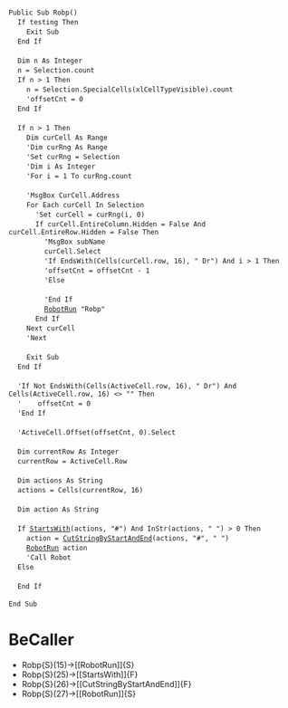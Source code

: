 &nbsp;  &nbsp;  &nbsp;  &nbsp;  
`Public Sub Robp()`  
&nbsp;&nbsp;&nbsp;&nbsp;`If testing Then`  
&nbsp;&nbsp;&nbsp;&nbsp;&nbsp;&nbsp;&nbsp;&nbsp;`Exit Sub`  
&nbsp;&nbsp;&nbsp;&nbsp;`End If`  
&nbsp;  &nbsp;  &nbsp;  &nbsp;  
&nbsp;&nbsp;&nbsp;&nbsp;`Dim n As Integer`  
&nbsp;&nbsp;&nbsp;&nbsp;`n = Selection.count`  
&nbsp;&nbsp;&nbsp;&nbsp;`If n > 1 Then`  
&nbsp;&nbsp;&nbsp;&nbsp;&nbsp;&nbsp;&nbsp;&nbsp;`n = Selection.SpecialCells(xlCellTypeVisible).count`  
&nbsp;&nbsp;&nbsp;&nbsp;&nbsp;&nbsp;&nbsp;&nbsp;`'offsetCnt = 0`  
&nbsp;&nbsp;&nbsp;&nbsp;`End If`  
&nbsp;  &nbsp;  &nbsp;  &nbsp;  
&nbsp;&nbsp;&nbsp;&nbsp;`If n > 1 Then`  
&nbsp;&nbsp;&nbsp;&nbsp;&nbsp;&nbsp;&nbsp;&nbsp;`Dim curCell As Range`  
&nbsp;&nbsp;&nbsp;&nbsp;&nbsp;&nbsp;&nbsp;&nbsp;`'Dim curRng As Range`  
&nbsp;&nbsp;&nbsp;&nbsp;&nbsp;&nbsp;&nbsp;&nbsp;`'Set curRng = Selection`  
&nbsp;&nbsp;&nbsp;&nbsp;&nbsp;&nbsp;&nbsp;&nbsp;`'Dim i As Integer`  
&nbsp;&nbsp;&nbsp;&nbsp;&nbsp;&nbsp;&nbsp;&nbsp;`'For i = 1 To curRng.count`  
&nbsp;  &nbsp;  &nbsp;  &nbsp;  
&nbsp;&nbsp;&nbsp;&nbsp;&nbsp;&nbsp;&nbsp;&nbsp;`'MsgBox CurCell.Address`  
&nbsp;&nbsp;&nbsp;&nbsp;&nbsp;&nbsp;&nbsp;&nbsp;`For Each curCell In Selection`  
&nbsp;&nbsp;&nbsp;&nbsp;&nbsp;&nbsp;&nbsp;&nbsp;&nbsp;&nbsp;&nbsp;&nbsp;`'Set curCell = curRng(i, 0)`  
&nbsp;&nbsp;&nbsp;&nbsp;&nbsp;&nbsp;&nbsp;&nbsp;&nbsp;&nbsp;&nbsp;&nbsp;`If curCell.EntireColumn.Hidden = False And curCell.EntireRow.Hidden = False Then`  
&nbsp;&nbsp;&nbsp;&nbsp;&nbsp;&nbsp;&nbsp;&nbsp;&nbsp;&nbsp;&nbsp;&nbsp;&nbsp;&nbsp;&nbsp;&nbsp;`'MsgBox subName`  
&nbsp;&nbsp;&nbsp;&nbsp;&nbsp;&nbsp;&nbsp;&nbsp;&nbsp;&nbsp;&nbsp;&nbsp;&nbsp;&nbsp;&nbsp;&nbsp;`curCell.Select`  
&nbsp;&nbsp;&nbsp;&nbsp;&nbsp;&nbsp;&nbsp;&nbsp;&nbsp;&nbsp;&nbsp;&nbsp;&nbsp;&nbsp;&nbsp;&nbsp;`'If EndsWith(Cells(curCell.row, 16), " Dr") And i > 1 Then`  
&nbsp;&nbsp;&nbsp;&nbsp;&nbsp;&nbsp;&nbsp;&nbsp;&nbsp;&nbsp;&nbsp;&nbsp;&nbsp;&nbsp;&nbsp;&nbsp;`'offsetCnt = offsetCnt - 1`  
&nbsp;&nbsp;&nbsp;&nbsp;&nbsp;&nbsp;&nbsp;&nbsp;&nbsp;&nbsp;&nbsp;&nbsp;&nbsp;&nbsp;&nbsp;&nbsp;`'Else`  
&nbsp;  &nbsp;  &nbsp;  &nbsp;  
&nbsp;&nbsp;&nbsp;&nbsp;&nbsp;&nbsp;&nbsp;&nbsp;&nbsp;&nbsp;&nbsp;&nbsp;&nbsp;&nbsp;&nbsp;&nbsp;`'End If`  
&nbsp;&nbsp;&nbsp;&nbsp;&nbsp;&nbsp;&nbsp;&nbsp;&nbsp;&nbsp;&nbsp;&nbsp;&nbsp;&nbsp;&nbsp;&nbsp;[`RobotRun`](RobotRun)` "Robp"`  
&nbsp;&nbsp;&nbsp;&nbsp;&nbsp;&nbsp;&nbsp;&nbsp;&nbsp;&nbsp;&nbsp;&nbsp;`End If`  
&nbsp;&nbsp;&nbsp;&nbsp;&nbsp;&nbsp;&nbsp;&nbsp;`Next curCell`  
&nbsp;&nbsp;&nbsp;&nbsp;&nbsp;&nbsp;&nbsp;&nbsp;`'Next`  
&nbsp;  &nbsp;  &nbsp;  &nbsp;  
&nbsp;&nbsp;&nbsp;&nbsp;&nbsp;&nbsp;&nbsp;&nbsp;`Exit Sub`  
&nbsp;&nbsp;&nbsp;&nbsp;`End If`  
&nbsp;  &nbsp;  &nbsp;  &nbsp;  
&nbsp;&nbsp;&nbsp;&nbsp;`'If Not EndsWith(Cells(ActiveCell.row, 16), " Dr") And Cells(ActiveCell.row, 16) <> "" Then`  
&nbsp;&nbsp;&nbsp;&nbsp;`'    offsetCnt = 0`  
&nbsp;&nbsp;&nbsp;&nbsp;`'End If`  
&nbsp;  &nbsp;  &nbsp;  &nbsp;  
&nbsp;&nbsp;&nbsp;&nbsp;`'ActiveCell.Offset(offsetCnt, 0).Select`  
&nbsp;  &nbsp;  &nbsp;  &nbsp;  
&nbsp;&nbsp;&nbsp;&nbsp;`Dim currentRow As Integer`  
&nbsp;&nbsp;&nbsp;&nbsp;`currentRow = ActiveCell.Row`  
&nbsp;  &nbsp;  &nbsp;  &nbsp;  
&nbsp;&nbsp;&nbsp;&nbsp;`Dim actions As String`  
&nbsp;&nbsp;&nbsp;&nbsp;`actions = Cells(currentRow, 16)`  
&nbsp;  &nbsp;  &nbsp;  &nbsp;  
&nbsp;&nbsp;&nbsp;&nbsp;`Dim action As String`  
&nbsp;  &nbsp;  &nbsp;  &nbsp;  
&nbsp;&nbsp;&nbsp;&nbsp;`If `[`StartsWith`](StartsWith)`(actions, "#") And InStr(actions, " ") > 0 Then`  
&nbsp;&nbsp;&nbsp;&nbsp;&nbsp;&nbsp;&nbsp;&nbsp;`action = `[`CutStringByStartAndEnd`](CutStringByStartAndEnd)`(actions, "#", " ")`  
&nbsp;&nbsp;&nbsp;&nbsp;&nbsp;&nbsp;&nbsp;&nbsp;[`RobotRun`](RobotRun)` action`  
&nbsp;&nbsp;&nbsp;&nbsp;&nbsp;&nbsp;&nbsp;&nbsp;`'Call Robot`  
&nbsp;&nbsp;&nbsp;&nbsp;`Else`  
&nbsp;  &nbsp;  &nbsp;  &nbsp;  
&nbsp;&nbsp;&nbsp;&nbsp;`End If`  
&nbsp;  &nbsp;  &nbsp;  &nbsp;  
`End Sub`  


# BeCaller
- Robp{S}(15)->[[RobotRun]]{S}
- Robp{S}(25)->[[StartsWith]]{F}
- Robp{S}(26)->[[CutStringByStartAndEnd]]{F}
- Robp{S}(27)->[[RobotRun]]{S}

